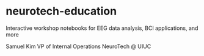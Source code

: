 # neurotech-education
Interactive workshop notebooks for EEG data analysis, BCI applications, and more

Samuel Kim
VP of Internal Operations
NeuroTech @ UIUC
